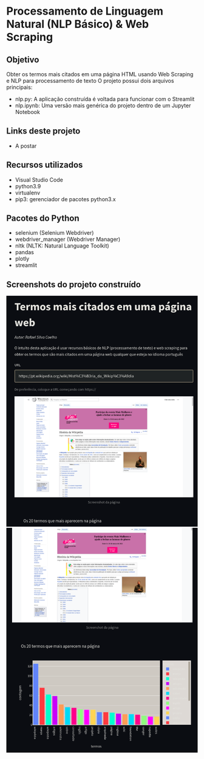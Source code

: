 # Processamento de Linguagem Natural (NLP Básico) & Web Scraping

## Objetivo
Obter os termos mais citados em uma página HTML usando Web Scraping e NLP para processamento de texto
O projeto possui dois arquivos principais:
- nlp.py: A aplicação construída é voltada para funcionar com o Streamlit
- nlp.ipynb: Uma versão mais genérica do projeto dentro de um Jupyter Notebook

## Links deste projeto
- A postar

## Recursos utilizados
- Visual Studio Code
- python3.9
- virtualenv
- pip3: gerenciador de pacotes python3.x

## Pacotes do Python
- selenium (Selenium Webdriver)
- webdriver_manager (Webdriver Manager)
- nltk (NLTK: Natural Language Toolkit)
- pandas
- plotly
- streamlit

## Screenshots do projeto construído
<img src="screenshot01.png" />
<img src="screenshot02.png" />
